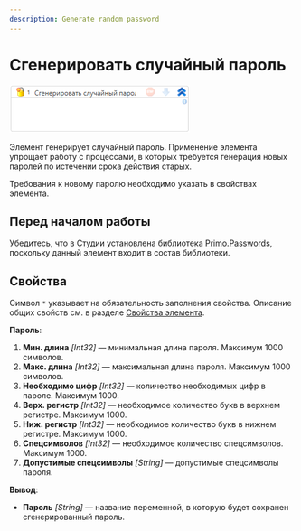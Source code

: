 ```yaml
---
description: Generate random password
---
```


# Сгенерировать случайный пароль

![](<../../../.gitbook/assets1/windows_items/library/WFGenerateRandomPassword.png>)

Элемент генерирует случайный пароль. Применение элемента упрощает работу с процессами, в которых требуется генерация новых паролей по истечении срока действия старых.

Требования к новому паролю необходимо указать в свойствах элемента. 

## Перед началом работы

Убедитесь, что в Студии установлена библиотека [Primo.Passwords](https://github.com/PrimoRPA/Docs.Rus/tree/1299-%D0%BD%D0%B0%D0%BF%D0%B8%D1%81%D0%B0%D1%82%D1%8C-%D0%B4%D0%BE%D0%BA%D1%83%D0%BC%D0%B5%D0%BD%D1%82-%D0%BF%D0%BE-primoai/g_elements/el_extra/ai_server), поскольку данный элемент входит в состав библиотеки.


## Свойства
Символ `*` указывает на обязательность заполнения свойства. Описание общих свойств см. в разделе [Свойства элемента](https://docs.primo-rpa.ru/primo-rpa/primo-studio/process/elements#svoistva-elementa).

**Пароль**:

1. **Мин. длина** *[Int32]* — минимальная длина пароля. Максимум 1000 символов.
1. **Макс. длина** *[Int32]* — максимальная длина пароля. Максимум 1000 символов.
1. **Необходимо цифр** *[Int32]* — количество необходимых цифр в пароле. Максимум 1000.
1. **Верх. регистр** *[Int32]* — необходимое количество букв в верхнем регистре. Максимум 1000.
1. **Ниж. регистр** *[Int32]* — необходимое количество букв в нижнем регистре. Максимум 1000.
1. **Спецсимволов** *[Int32]* — необходимое количество спецсимволов. Максимум 1000.
1. **Допустимые спецсимволы** *[String]* — допустимые спецсимволы пароля.

**Вывод**:

* **Пароль** *[String]* — название переменной, в которую будет сохранен сгенерированный пароль.
